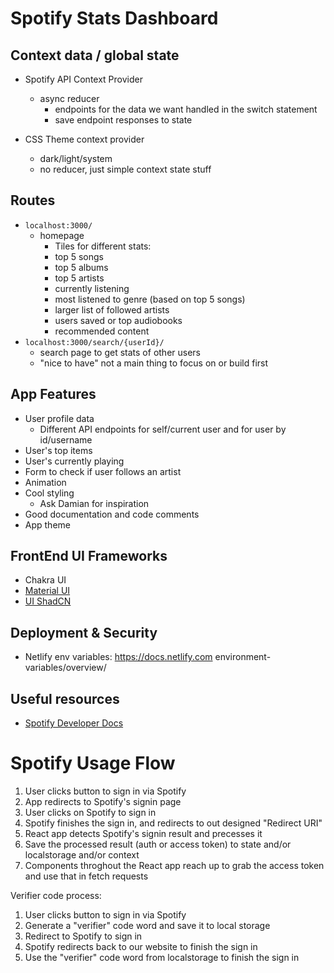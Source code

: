 # Spotify Stats Dashboard

## Context data / global state

- Spotify API Context Provider
    - async reducer
        - endpoints for the data we want handled in the switch statement
        - save endpoint responses to state

- CSS Theme context provider
    - dark/light/system
    - no reducer, just simple context state stuff

## Routes

- `localhost:3000/`
    - homepage
        - Tiles for different stats:
        - top 5 songs
        - top 5 albums
        - top 5 artists
        - currently listening
        - most listened to genre (based on top 5 songs)
        - larger list of followed artists
        - users saved or top audiobooks
        - recommended content
- `localhost:3000/search/{userId}/`
    - search page to get stats of other users
    - "nice to have" not a main thing to focus on or build first


## App Features

- User profile data
    - Different API endpoints for self/current user and for user by id/username
- User's top items
- User's currently playing
- Form to check if user follows an artist
- Animation
- Cool styling
    - Ask Damian for inspiration
- Good documentation and code comments
- App theme

## FrontEnd UI Frameworks

- Chakra UI
- [Material UI](google.com)
- [UI ShadCN](https://ui.shadcn.com/) 

## Deployment & Security

- Netlify env variables: https://docs.netlify.com environment-variables/overview/

## Useful resources

- [Spotify Developer Docs](https://developer.spotify.com/documentation/web-api)




# Spotify Usage Flow

1. User clicks button to sign in via Spotify
2. App redirects to Spotify's signin page
3. User clicks on Spotify to sign in
4. Spotify finishes the sign in, and redirects to out designed "Redirect URI"
5. React app detects Spotify's signin result and precesses it
6. Save the processed result (auth or access token) to state and/or localstorage and/or context
7. Components throghout the React app reach up to grab the access token and use that in fetch requests


Verifier code process:

1. User clicks button to sign in via Spotify
2. Generate a "verifier" code word and save it to local storage
3. Redirect to Spotify to sign in
4. Spotify redirects back to our website to finish the sign in
5. Use the "verifier" code word from localstorage to finish the sign in